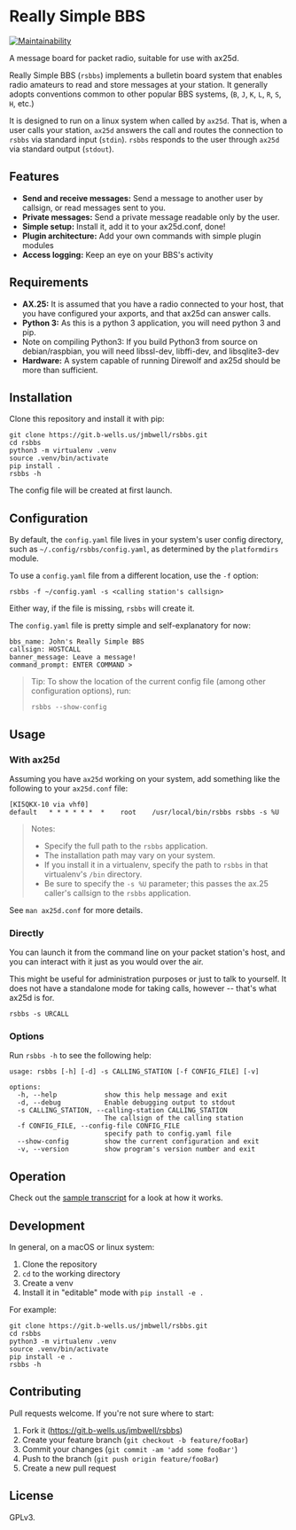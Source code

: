 # Really Simple BBS

[![Maintainability](https://api.codeclimate.com/v1/badges/d21cbff7e4708d58d91b/maintainability)](https://codeclimate.com/github/jmbwell/rsbbs/maintainability)

A message board for packet radio, suitable for use with ax25d. 

Really Simple BBS (`rsbbs`) implements a bulletin board system that enables
radio amateurs to read and store messages at your station. It generally adopts
conventions common to other popular BBS systems, (`B`, `J`, `K`, `L`, `R`, `S`,
`H`, etc.)

It is designed to run on a linux system when called by `ax25d`. That is, when a
user calls your station, `ax25d` answers the call and routes the connection to
`rsbbs` via standard input (`stdin`). `rsbbs` responds to the user through
`ax25d` via standard output (`stdout`).

## Features

- **Send and receive messages:** Send a message to another user by callsign, or
  read messages sent to you.
- **Private messages:** Send a private message readable only by the user.
- **Simple setup:** Install it, add it to your ax25d.conf, done!
- **Plugin architecture:** Add your own commands with simple plugin modules
- **Access logging:** Keep an eye on your BBS's activity

## Requirements

- **AX.25:** It is assumed that you have a radio connected to your host, that
  you have configured your axports, and that ax25d can answer calls.
- **Python 3:** As this is a python 3 application, you will need python 3 and
  pip. 
- Note on compiling Python3: If you build Python3 from source on
  debian/raspbian, you will need libssl-dev, libffi-dev, and libsqlite3-dev
- **Hardware:** A system capable of running Direwolf and ax25d should be more
  than sufficient.

## Installation

Clone this repository and install it with pip:

```
git clone https://git.b-wells.us/jmbwell/rsbbs.git
cd rsbbs
python3 -m virtualenv .venv
source .venv/bin/activate
pip install .
rsbbs -h
```

The config file will be created at first launch. 

## Configuration

By default, the `config.yaml` file lives in your system's user config
directory, such as `~/.config/rsbbs/config.yaml`, as determined by the
`platformdirs` module.

To use a `config.yaml` file from a different location, use the `-f` option:
```
rsbbs -f ~/config.yaml -s <calling station's callsign>
```

Either way, if the file is missing, `rsbbs` will create it.

The `config.yaml` file is pretty simple and self-explanatory for now:
```
bbs_name: John's Really Simple BBS
callsign: HOSTCALL
banner_message: Leave a message!
command_prompt: ENTER COMMAND >
```

> Tip: To show the location of the current config file (among other
> configuration options), run:
> ```
> rsbbs --show-config
> ```

## Usage

### With ax25d

Assuming you have `ax25d` working on your system, add something like the
following to your `ax25d.conf` file:

```
[KI5QKX-10 via vhf0]
default   * * * * * *  *    root    /usr/local/bin/rsbbs rsbbs -s %U
```

> Notes:
>  - Specify the full path to the `rsbbs` application.
>  - The installation path may vary on your system. 
>  - If you install it in a virtualenv, specify the path to `rsbbs` in that
>    virtualenv's `/bin` directory.
>  - Be sure to specify the `-s %U` parameter; this passes the ax.25 caller's
>    callsign to the `rsbbs` application.


See `man ax25d.conf` for more details.

### Directly

You can launch it from the command line on your packet station's host, and you
can interact with it just as you would over the air.

This might be useful for administration purposes or just to talk to yourself.
It does not have a standalone mode for taking calls, however -- that's what
ax25d is for.

```
rsbbs -s URCALL
```

### Options

Run `rsbbs -h` to see the following help:

```
usage: rsbbs [-h] [-d] -s CALLING_STATION [-f CONFIG_FILE] [-v]

options:
  -h, --help            show this help message and exit
  -d, --debug           Enable debugging output to stdout
  -s CALLING_STATION, --calling-station CALLING_STATION
                        The callsign of the calling station
  -f CONFIG_FILE, --config-file CONFIG_FILE
                        specify path to config.yaml file
  --show-config         show the current configuration and exit
  -v, --version         show program's version number and exit
```

## Operation

Check out the [sample transcript](sample_transcript.txt) for a look at how it
works.

## Development

In general, on a macOS or linux system: 
1. Clone the repository
2. `cd` to the working directory
3. Create a venv
4. Install it in "editable" mode with `pip install -e .`

For example:
```
git clone https://git.b-wells.us/jmbwell/rsbbs.git
cd rsbbs
python3 -m virtualenv .venv
source .venv/bin/activate
pip install -e .
rsbbs -h
```

## Contributing

Pull requests welcome. If you're not sure where to start:

1. Fork it (<https://git.b-wells.us/jmbwell/rsbbs>)
2. Create your feature branch (`git checkout -b feature/fooBar`)
3. Commit your changes (`git commit -am 'add some fooBar'`)
4. Push to the branch (`git push origin feature/fooBar`)
5. Create a new pull request

## License

GPLv3. 